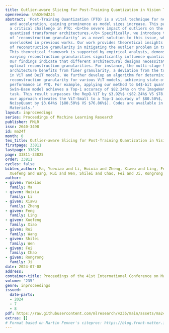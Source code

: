 ```yaml
---
title: Outlier-aware Slicing for Post-Training Quantization in Vision Transformer
openreview: Uh5XN9d2J4
abstract: 'Post-Training Quantization (PTQ) is a vital technique for network compression
  and acceleration, gaining prominence as model sizes increase. This paper addresses
  a critical challenge in PTQ: <b>the severe impact of outliers on the accuracy of
  quantized transformer architectures.</b> Specifically, we introduce the concept
  of ‘reconstruction granularity’ as a novel solution to this issue, which has been
  overlooked in previous works. Our work provides theoretical insights into the role
  of reconstruction granularity in mitigating the outlier problem in transformer models.
  This theoretical framework is supported by empirical analysis, demonstrating that
  varying reconstruction granularities significantly influence quantization performance.
  Our findings indicate that different architectural designs necessitate distinct
  optimal reconstruction granularities. For instance, the multi-stage Swin Transformer
  architecture benefits from finer granularity, a deviation from the trends observed
  in ViT and DeiT models. We further develop an algorithm for determining the optimal
  reconstruction granularity for various ViT models, achieving state-of-the-art (SOTA)
  performance in PTQ. For example, applying our method to $4$-bit quantization, the
  Swin-Base model achieves a Top-1 accuracy of $82.24%$ on the ImageNet classification
  task. This result surpasses the RepQ-ViT by $3.92%$ ($82.24%$ VS $78.32%$). Similarly,
  our approach elevates the ViT-Small to a Top-1 accuracy of $80.50%$, outperforming
  NoisyQuant by $3.64%$ ($80.50%$ VS $76.86%$). Codes are available in Supplementary
  Materials.'
layout: inproceedings
series: Proceedings of Machine Learning Research
publisher: PMLR
issn: 2640-3498
id: ma24f
month: 0
tex_title: Outlier-aware Slicing for Post-Training Quantization in Vision Transformer
firstpage: 33811
lastpage: 33825
page: 33811-33825
order: 33811
cycles: false
bibtex_author: Ma, Yuexiao and Li, Huixia and Zheng, Xiawu and Ling, Feng and Xiao,
  Xuefeng and Wang, Rui and Wen, Shilei and Chao, Fei and Ji, Rongrong
author:
- given: Yuexiao
  family: Ma
- given: Huixia
  family: Li
- given: Xiawu
  family: Zheng
- given: Feng
  family: Ling
- given: Xuefeng
  family: Xiao
- given: Rui
  family: Wang
- given: Shilei
  family: Wen
- given: Fei
  family: Chao
- given: Rongrong
  family: Ji
date: 2024-07-08
address:
container-title: Proceedings of the 41st International Conference on Machine Learning
volume: '235'
genre: inproceedings
issued:
  date-parts:
  - 2024
  - 7
  - 8
pdf: https://raw.githubusercontent.com/mlresearch/v235/main/assets/ma24f/ma24f.pdf
extras: []
# Format based on Martin Fenner's citeproc: https://blog.front-matter.io/posts/citeproc-yaml-for-bibliographies/
---
```

